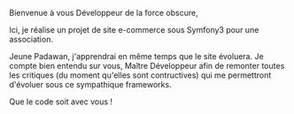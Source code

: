 Bienvenue à vous Développeur de la force obscure,

Ici, je réalise un projet de site e-commerce sous Symfony3 pour une association.

Jeune Padawan, j'apprendrai en même temps que le site évoluera. Je compte bien entendu sur vous,
Maître Développeur afin de remonter toutes les critiques (du moment qu'elles sont contructives) qui me permettront
d'évoluer sous ce sympathique frameworks.

Que le code soit avec vous !